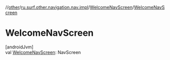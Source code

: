 //[other](../../../index.md)/[ru.surf.other.navigation.nav.impl](../index.md)/[WelcomeNavScreen](index.md)/[WelcomeNavScreen](-welcome-nav-screen.md)

# WelcomeNavScreen

[androidJvm]\
val [WelcomeNavScreen](-welcome-nav-screen.md): NavScreen
